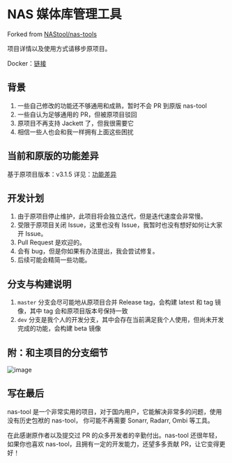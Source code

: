 # NAS 媒体库管理工具

Forked from [NAStool/nas-tools](https://github.com/NAStool/nas-tools)

项目详情以及使用方式请移步原项目。

Docker：[链接](https://hub.docker.com/repository/docker/n120318/nas-tools)

## 背景

1. 一些自己修改的功能还不够通用和成熟，暂时不会 PR 到原版 nas-tool
2. 一些自认为足够通用的 PR，但被原项目驳回
3. 原项目不再支持 Jackett 了，但我很需要它
4. 相信一些人也会和我一样拥有上面这些困扰

## 当前和原版的功能差异

基于原项目版本：v3.1.5 详见：[功能差异](feature.md)

## 开发计划

1. 由于原项目停止维护，此项目将会独立迭代，但是迭代速度会非常慢。
2. 受限于原项目关闭 Issue，这里也没有 Issue，我暂时也没有想好如何让大家开 Issue。
3. Pull Request 是欢迎的。
4. 会有 bug，但是你如果有办法提出，我会尝试修复。
5. 后续可能会精简一些功能。

## 分支与构建说明

1. `master` 分支会尽可能地从原项目合并 Release tag，会构建 latest 和 tag 镜像，其中 tag 会和原项目版本号保持一致
2. `dev` 分支是我个人的开发分支，其中会存在当前满足我个人使用，但尚未开发完成的功能，会构建 beta 镜像

## 附：和主项目的分支细节

![image](https://user-images.githubusercontent.com/20685540/219598179-238ce668-991b-457f-9f88-152d12590521.png)

## 写在最后

nas-tool 是一个非常实用的项目，对于国内用户，它能解决非常多的问题，使用没有历史包袱的 nas-tool， 你可能不再需要 Sonarr, Radarr, Ombi 等工具。

在此感谢原作者以及提交过 PR 的众多开发者的辛勤付出。nas-tool 还很年轻，如果你也喜欢 nas-tool，且拥有一定的开发能力，还望多多贡献 PR，让它变得更好！
